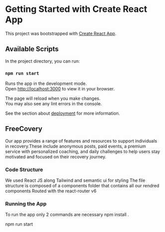 # Getting Started with Create React App

This project was bootstrapped with [Create React App](https://github.com/facebook/create-react-app).

## Available Scripts

In the project directory, you can run:

### `npm run start`

Runs the app in the development mode.\
Open [http://localhost:3000](http://localhost:3000) to view it in your browser.

The page will reload when you make changes.\
You may also see any lint errors in the console.

See the section about [deployment](https://facebook.github.io/create-react-app/docs/deployment) for more information.

## FreeCovery

Our app provides a range of features and resources to support individuals in recovery.These include anonymous posts, paid events, a premium service with personalized
coaching, and daily challenges to help users stay motivated and focused on their recovery journey.


### Code Structure

We used React JS along Tailwind and semantic ui for styling
The file structure is composed of a components folder that contains all our rendred components Routed with the react-router v6

### Running the App

To run the app only 2 commands are necessary 
npm install .

npm run start



